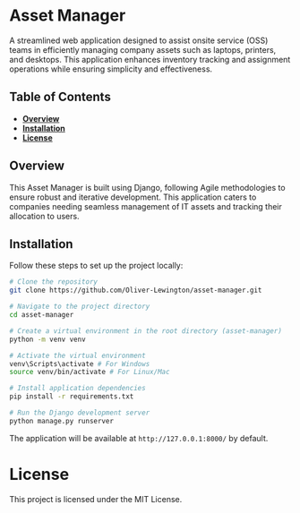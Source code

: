 # **Asset Manager**

A streamlined web application designed to assist onsite service (OSS) teams in efficiently managing company assets such as laptops, printers, and desktops. This application enhances inventory tracking and assignment operations while ensuring simplicity and effectiveness.

## **Table of Contents**

- [**Overview**](#overview)
- [**Installation**](#installation)
- [**License**](#license)

## **Overview**

This Asset Manager is built using Django, following Agile methodologies to ensure robust and iterative development. This application caters to companies needing seamless management of IT assets and tracking their allocation to users.

## **Installation**

Follow these steps to set up the project locally:

```bash
# Clone the repository
git clone https://github.com/Oliver-Lewington/asset-manager.git

# Navigate to the project directory
cd asset-manager

# Create a virtual environment in the root directory (asset-manager)
python -m venv venv

# Activate the virtual environment
venv\Scripts\activate # For Windows
source venv/bin/activate # For Linux/Mac

# Install application dependencies
pip install -r requirements.txt

# Run the Django development server
python manage.py runserver
```

The application will be available at `http://127.0.0.1:8000/` by default.

# License

This project is licensed under the MIT License. 
